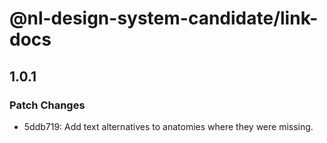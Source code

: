 # @nl-design-system-candidate/link-docs

## 1.0.1

### Patch Changes

- 5ddb719: Add text alternatives to anatomies where they were missing.
